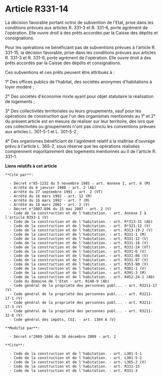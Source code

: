 # Article R331-14

La décision favorable portant octroi de subvention de l'Etat, prise dans les conditions prévues aux articles R. 331-3 et R.
331-6, porte agrément de l'opération. Elle ouvre droit à des prêts accordés par la Caisse des dépôts et consignations. 

Pour les opérations ne bénéficiant pas de subventions prévues à l'article R. 331-15, la décision favorable, prise dans les
conditions prévues aux articles R. 331-3 et R. 331-6, porte agrément de l'opération. Elle ouvre droit à des prêts accordés
par la Caisse des dépôts et consignations. 

Ces subventions et ces prêts peuvent être attribués à : 

1° Des offices publics de l'habitat, des sociétés anonymes d'habitations à loyer modéré ; 

2° Des sociétés d'économie mixte ayant pour objet statutaire la réalisation de logements ; 

3° Des collectivités territoriales ou leurs groupements, sauf pour les opérations de construction que l'un des organismes
mentionnés au 1° et 2° du présent article est en mesure de réaliser sur leur territoire, dès lors que ces collectivités ou
groupements n'ont pas conclu les conventions prévues aux articles L. 301-5-1 et L. 301-5-2 ; 

4° Des organismes bénéficiant de l'agrément relatif à la maîtrise d'ouvrage prévu à l'article L. 365-2, sous réserve que les
opérations réalisées comprennent majoritairement des logements mentionnés au II de l'article R. 331-1.

**Liens relatifs à cet article**

	**Cité par**:

	  - Décret n°85-1232 du 5 novembre 1985 - art. Annexe I, art. 6 (M)
	  - Arrêté du 4 janvier 1988 - art. 2 (Ab)
	  - Arrêté du 27 septembre 1991 - art. 2 (VT)
	  - Arrêté du 16 mars 1992 - art. 12 (M)
	  - Arrêté du 16 mars 1992 - art. 7 (M)
	  - Arrêté du 18 mars 2002 - art. 2 (V)
	  - Décret n°2007-896 du 15 mai 2007 - art. 2 (V)
	  - Code de la construction et de l'habitation. - art. Annexe I à l'article R353-1 (V)
	  - Code de la construction et de l'habitation. - art. R*313-31 (Ab)
	  - Code de la construction et de l'habitation. - art. R*321-12 (V)
	  - Code de la construction et de l'habitation. - art. R313-19-2 (V)
	  - Code de la construction et de l'habitation. - art. R331-1 (M)
	  - Code de la construction et de l'habitation. - art. R331-12 (V)
	  - Code de la construction et de l'habitation. - art. R331-18 (V)
	  - Code de la construction et de l'habitation. - art. R331-24 (VT)
	  - Code de la construction et de l'habitation. - art. R331-6 (V)
	  - Code de la construction et de l'habitation. - art. R331-86 (V)
	  - Code de la construction et de l'habitation. - art. R331-97 (V)
	  - Code de la construction et de l'habitation. - art. R353-90 (V)
	  - Code de la construction et de l'habitation. - art. R381-1 (V)
	  - Code de la construction et de l'habitation. - art. R391-3 (M)
	  - Code de la construction et de l'habitation. - art. R452-24-1 (Ab)
	  - Code du domaine de l'Etat - art. R148-9 (Ab)
	  - Code général de la propriété des personnes publ... - art. R3211-17 (V)
	  - Code général de la propriété des personnes publ... - art. R3211-17-1 (V)
	  - Code général de la propriété des personnes publ... - art. R3211-17-3 (V)
	  - Code général de la propriété des personnes publ... - art. R3211-32-8 (V)
	  - Code général des impôts, CGI. - art. 1384 A (V)

	**Modifié par**:

	  - Décret n°2009-1684 du 30 décembre 2009 - art. 2

	**Cite**:

	  - Code de la construction et de l'habitation. - art. L301-5-1
	  - Code de la construction et de l'habitation. - art. L301-5-2
	  - Code de la construction et de l'habitation. - art. L365-2 (V)
	  - Code de la construction et de l'habitation. - art. R331-15
	  - Code de la construction et de l'habitation. - art. R331-3
